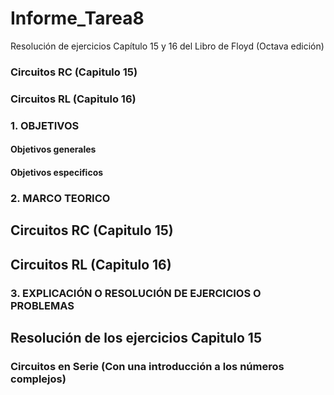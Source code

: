 # Informe_Tarea8
Resolución de ejercicios Capítulo 15 y 16 del Libro de Floyd (Octava edición)

### Circuitos RC (Capitulo 15)

### Circuitos RL (Capitulo 16)

### 1. OBJETIVOS

#### Objetivos generales

#### Objetivos especificos

### 2. MARCO TEORICO

## Circuitos RC (Capitulo 15)



## Circuitos RL (Capitulo 16)




### 3. EXPLICACIÓN O RESOLUCIÓN DE EJERCICIOS O PROBLEMAS

## Resolución de los ejercicios Capitulo 15

### Circuitos en Serie (Con una introducción a los números complejos)





